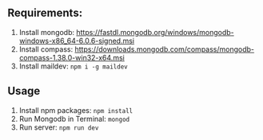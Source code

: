 ## Requirements:

1. Install mongodb: https://fastdl.mongodb.org/windows/mongodb-windows-x86_64-6.0.6-signed.msi
2. Install compass: https://downloads.mongodb.com/compass/mongodb-compass-1.38.0-win32-x64.msi
3. Install maildev: `npm i -g maildev`

## Usage

1. Install npm packages: `npm install`
2. Run Mongodb in Terminal: `mongod`
3. Run server: `npm run dev`
